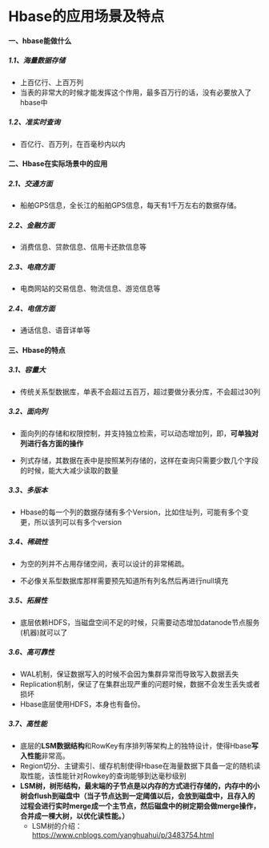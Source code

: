 # Hbase的应用场景及特点

#### 一、hbase能做什么

##### 1.1、海量数据存储

* 上百亿行、上百万列
* 当表的非常大的时候才能发挥这个作用，最多百万行的话，没有必要放入了hbase中



##### 1.2、准实时查询

* 百亿行、百万列，在百毫秒内以内



#### 二、Hbase在实际场景中的应用

##### 2.1、交通方面

* 船舶GPS信息，全长江的船舶GPS信息，每天有1千万左右的数据存储。



##### 2.2、金融方面

* 消费信息、贷款信息、信用卡还款信息等



##### 2.3、电商方面

* 电商网站的交易信息、物流信息、游览信息等



##### 2.4、电信方面

* 通话信息、语音详单等



#### 三、Hbase的特点

##### 3.1、容量大

* 传统关系型数据库，单表不会超过五百万，超过要做分表分库，不会超过30列


##### 3.2、面向列

* 面向列的存储和权限控制，并支持独立检索，可以动态增加列，即，**可单独对列进行各方面的操作**

* 列式存储，其数据在表中是按照某列存储的，这样在查询只需要少数几个字段的时候，能大大减少读取的数量


##### 3.3、多版本

* Hbase的每一个列的数据存储有多个Version，比如住址列，可能有多个变更，所以该列可以有多个version



##### 3.4、稀疏性

* 为空的列并不占用存储空间，表可以设计的非常稀疏。

* 不必像关系型数据库那样需要预先知道所有列名然后再进行null填充


##### 3.5、拓展性

* 底层依赖HDFS，当磁盘空间不足的时候，只需要动态增加datanode节点服务(机器)就可以了



##### 3.6、高可靠性

* WAL机制，保证数据写入的时候不会因为集群异常而导致写入数据丢失
* Replication机制，保证了在集群出现严重的问题时候，数据不会发生丢失或者损坏
* Hbase底层使用HDFS，本身也有备份。



##### 3.7、高性能

* 底层的**LSM数据结构**和RowKey有序排列等架构上的独特设计，使得Hbase**写入性能**非常高。
* Region切分、主键索引、缓存机制使得Hbase在海量数据下具备一定的随机读取性能，该性能针对Rowkey的查询能够到达毫秒级别
* **LSM树，树形结构，最末端的子节点是以内存的方式进行存储的，内存中的小树会flush到磁盘中（当子节点达到一定阈值以后，会放到磁盘中，且存入的过程会进行实时merge成一个主节点，然后磁盘中的树定期会做merge操作，合并成一棵大树，以优化读性能。）**
  * LSM树的介绍：<https://www.cnblogs.com/yanghuahui/p/3483754.html>

